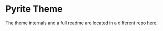 # Pyrite Theme

The theme internals and a full readme are located in a different repo [here.](<https://github.com/LeafyLuigi/discord-themes/tree/master/pyrite>)